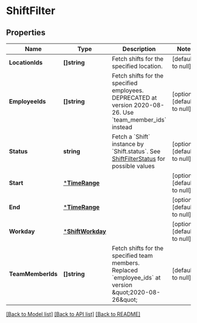 # ShiftFilter

## Properties
Name | Type | Description | Notes
------------ | ------------- | ------------- | -------------
**LocationIds** | **[]string** | Fetch shifts for the specified location. | [default to null]
**EmployeeIds** | **[]string** | Fetch shifts for the specified employees. DEPRECATED at version 2020-08-26. Use &#x60;team_member_ids&#x60; instead | [optional] [default to null]
**Status** | **string** | Fetch a &#x60;Shift&#x60; instance by &#x60;Shift.status&#x60;. See [ShiftFilterStatus](#type-shiftfilterstatus) for possible values | [optional] [default to null]
**Start** | [***TimeRange**](TimeRange.md) |  | [optional] [default to null]
**End** | [***TimeRange**](TimeRange.md) |  | [optional] [default to null]
**Workday** | [***ShiftWorkday**](ShiftWorkday.md) |  | [optional] [default to null]
**TeamMemberIds** | **[]string** | Fetch shifts for the specified team members. Replaced &#x60;employee_ids&#x60; at version \&quot;2020-08-26\&quot; | [default to null]

[[Back to Model list]](../README.md#documentation-for-models) [[Back to API list]](../README.md#documentation-for-api-endpoints) [[Back to README]](../README.md)

